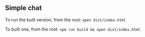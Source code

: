 ## Simple chat

To run the built version, from the root:
`open dist/index.html`

To built one, from the root:
`npm run build && open dist/index.html` 


